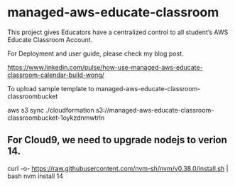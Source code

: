 # managed-aws-educate-classroom

This project gives Educators have a centralized control to all student’s AWS Educate Classroom Account.

For Deployment and user guide, please check my blog post.

https://www.linkedin.com/pulse/how-use-managed-aws-educate-classroom-calendar-build-wong/


To upload sample template to managed-aws-educate-classroom-classroombucket

aws s3 sync ./cloudformation  s3://managed-aws-educate-classroom-classroombucket-1oykzdnmwtrln


## For Cloud9, we need to upgrade nodejs to verion 14.

curl -o- https://raw.githubusercontent.com/nvm-sh/nvm/v0.38.0/install.sh | bash
nvm install 14